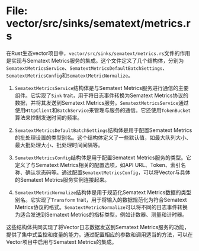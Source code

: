 # File: vector/src/sinks/sematext/metrics.rs

在Rust生态vector项目中，`vector/src/sinks/sematext/metrics.rs`文件的作用是实现与Sematext Metrics服务的集成。这个文件定义了几个结构体，分别为`SematextMetricsService`、`SematextMetricsDefaultBatchSettings`、`SematextMetricsConfig`和`SematextMetricNormalize`。

1. `SematextMetricsService`结构体是与Sematext Metrics服务进行通信的主要组件。它实现了`Sink` trait，用于将日志事件转换为Sematext Metrics协议的数据，并将其发送到Sematext Metrics服务。`SematextMetricsService`通过使用`HttpClient`和`BatchService`来管理与服务的通信。它还使用`TokenBucket`算法来控制发送时间的频率。

2. `SematextMetricsDefaultBatchSettings`结构体是用于配置Sematext Metrics的批处理设置的类型别名。这个结构体定义了一些默认值，如最大队列大小、最大批处理大小、批处理时间间隔等。

3. `SematextMetricsConfig`结构体是用于配置Sematext Metrics服务的类型。它定义了与Sematext Metrics相关的配置选项，如API URL、Token、索引名称、确认状态码等。通过配置`SematextMetricsConfig`，可以将Vector与具体的Sematext Metrics服务实例连接起来。

4. `SematextMetricNormalize`结构体是用于规范化Sematext Metrics数据的类型别名。它实现了`Transform` trait，用于将输入的数据规范化为符合Sematext Metrics协议的格式。`SematextMetricNormalize`可以将不同的日志事件转换为适合发送到Sematext Metrics的指标类型，例如计数器、测量和计时器。

这些结构体共同实现了将Vector日志数据发送到Sematext Metrics服务的功能，提供了集中式监控和度量的能力。通过配置相应的参数和调用适当的方法，可以在Vector项目中启用与Sematext Metrics的集成。

